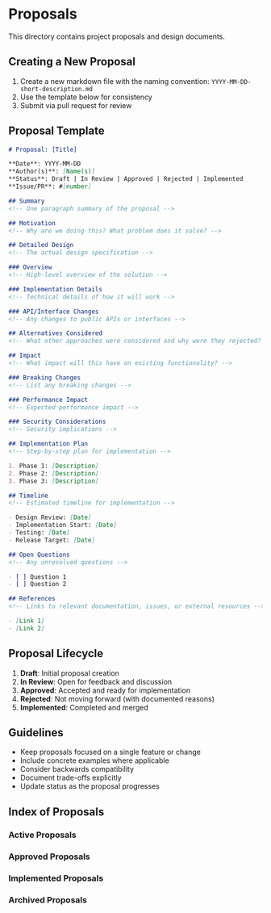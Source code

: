 # Proposals

This directory contains project proposals and design documents.

## Creating a New Proposal

1. Create a new markdown file with the naming convention: `YYYY-MM-DD-short-description.md`
2. Use the template below for consistency
3. Submit via pull request for review

## Proposal Template

```markdown
# Proposal: [Title]

**Date**: YYYY-MM-DD
**Author(s)**: [Name(s)]
**Status**: Draft | In Review | Approved | Rejected | Implemented
**Issue/PR**: #[number]

## Summary
<!-- One paragraph summary of the proposal -->

## Motivation
<!-- Why are we doing this? What problem does it solve? -->

## Detailed Design
<!-- The actual design specification -->

### Overview
<!-- High-level overview of the solution -->

### Implementation Details
<!-- Technical details of how it will work -->

### API/Interface Changes
<!-- Any changes to public APIs or interfaces -->

## Alternatives Considered
<!-- What other approaches were considered and why were they rejected? -->

## Impact
<!-- What impact will this have on existing functionality? -->

### Breaking Changes
<!-- List any breaking changes -->

### Performance Impact
<!-- Expected performance impact -->

### Security Considerations
<!-- Security implications -->

## Implementation Plan
<!-- Step-by-step plan for implementation -->

1. Phase 1: [Description]
2. Phase 2: [Description]
3. Phase 3: [Description]

## Timeline
<!-- Estimated timeline for implementation -->

- Design Review: [Date]
- Implementation Start: [Date]
- Testing: [Date]
- Release Target: [Date]

## Open Questions
<!-- Any unresolved questions -->

- [ ] Question 1
- [ ] Question 2

## References
<!-- Links to relevant documentation, issues, or external resources -->

- [Link 1]
- [Link 2]
```

## Proposal Lifecycle

1. **Draft**: Initial proposal creation
2. **In Review**: Open for feedback and discussion
3. **Approved**: Accepted and ready for implementation
4. **Rejected**: Not moving forward (with documented reasons)
5. **Implemented**: Completed and merged

## Guidelines

- Keep proposals focused on a single feature or change
- Include concrete examples where applicable
- Consider backwards compatibility
- Document trade-offs explicitly
- Update status as the proposal progresses

## Index of Proposals

<!-- This section will be populated with links to proposals as they are created -->

### Active Proposals
<!-- Proposals currently in Draft or In Review status -->

### Approved Proposals
<!-- Proposals that have been approved -->

### Implemented Proposals
<!-- Proposals that have been implemented -->

### Archived Proposals
<!-- Rejected or superseded proposals -->